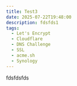 ```yaml
---
title: Test3
date: 2025-07-22T19:48:00
description: fdsfds1
tags:
  - Let's Encrypt
  - Cloudflare
  - DNS Challenge
  - SSL
  - acme.sh
  - Synology
---
```


fdsfdsfds
